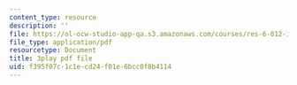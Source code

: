 ```yaml
---
content_type: resource
description: ''
file: https://ol-ocw-studio-app-qa.s3.amazonaws.com/courses/res-6-012-introduction-to-probability-spring-2018/f395f07c1c1ecd24f01e6bcc0f8b4114_TbRh71BMJvw.pdf
file_type: application/pdf
resourcetype: Document
title: 3play pdf file
uid: f395f07c-1c1e-cd24-f01e-6bcc0f8b4114
---
```

